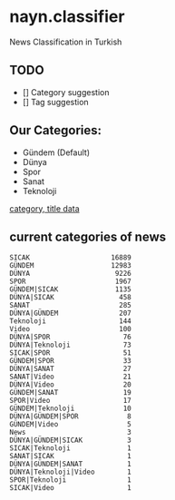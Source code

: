# nayn.classifier
News Classification in Turkish

## TODO
- [] Category suggestion
- [] Tag suggestion


## Our Categories:
- Gündem (Default)
- Dünya
- Spor
- Sanat
- Teknoloji

[category, title data](https://github.com/naynco/nayn.data/blob/master/classification_clean.csv)

## current categories of news 
```
SICAK                    16889
GÜNDEM                   12983
DÜNYA                     9226
SPOR                      1967
GÜNDEM|SICAK              1135
DÜNYA|SICAK                458
SANAT                      285
DÜNYA|GÜNDEM               207
Teknoloji                  144
Video                      100
DÜNYA|SPOR                  76
DÜNYA|Teknoloji             73
SICAK|SPOR                  51
GÜNDEM|SPOR                 33
DÜNYA|SANAT                 27
SANAT|Video                 21
DÜNYA|Video                 20
GÜNDEM|SANAT                19
SPOR|Video                  17
GÜNDEM|Teknoloji            10
DÜNYA|GÜNDEM|SPOR            8
GÜNDEM|Video                 5
News                         3
DÜNYA|GÜNDEM|SICAK           3
SICAK|Teknoloji              1
SANAT|SICAK                  1
DÜNYA|GÜNDEM|SANAT           1
DÜNYA|Teknoloji|Video        1
SPOR|Teknoloji               1
SICAK|Video                  1
```

